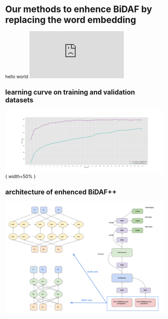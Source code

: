 # Our methods to enhence BiDAF by replacing the word embedding
hello world
![](http://latex.codecogs.com/gif.latex?%5C%5Ba_%7Bij%7D%20%5C%2C%3D%5C%2C%20w_1%20*%20h_i%20&plus;%20w_2%20*%20h_j%20&plus;w_3%20*%20%28h_i%20%5Codot%20h_j%29%5C%5D)
## learning curve on training and validation datasets
![Screenshot, 10%](photo.png){ width=50% }

## architecture of enhenced BiDAF++
![Screenshot](Arch.png)

